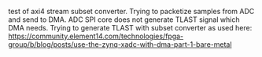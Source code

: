 test of axi4 stream subset converter. Trying to packetize samples from ADC and send to DMA. 
ADC SPI core does not generate TLAST signal which DMA needs. Trying to generate TLAST with subset converter as used here: 
https://community.element14.com/technologies/fpga-group/b/blog/posts/use-the-zynq-xadc-with-dma-part-1-bare-metal
